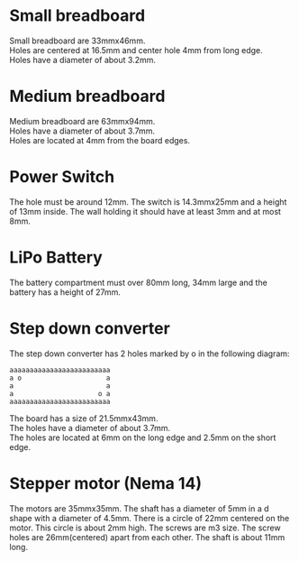 # Small breadboard
Small breadboard are 33mmx46mm.  
Holes are centered at 16.5mm and center hole 4mm from long edge.  
Holes have a diameter of about 3.2mm.

# Medium breadboard
Medium breadboard are 63mmx94mm.  
Holes have a diameter of about 3.7mm.  
Holes are located at 4mm from the board edges.

# Power Switch

The hole must be around 12mm. The switch is 14.3mmx25mm and a height of 13mm inside. The wall holding it 
should have at least 3mm and at most 8mm.

# LiPo Battery

The battery compartment must over 80mm long, 34mm large and the battery has a height of 27mm.

# Step down converter

The step down converter has 2 holes marked by o in the following diagram:

    aaaaaaaaaaaaaaaaaaaaaaaaa  
    a o                     a  
    a                       a  
    a                     o a  
    aaaaaaaaaaaaaaaaaaaaaaaaa  

The board has a size of 21.5mmx43mm.  
The holes have a diameter of about 3.7mm.  
The holes are located at 6mm on the long edge and 2.5mm on the short edge.

# Stepper motor (Nema 14)

The motors are 35mmx35mm. The shaft has a diameter of 5mm in a d shape with a diameter of 4.5mm. There is a circle of 22mm centered on the motor. This circle is about 2mm high. The screws are m3 size. The screw holes are 26mm(centered) apart from each other. The shaft is about 11mm long.